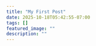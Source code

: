 ```yaml
---
title: "My First Post"
date: 2025-10-18T05:42:55-07:00
tags: []
featured_image: ""
description: ""
---
```

